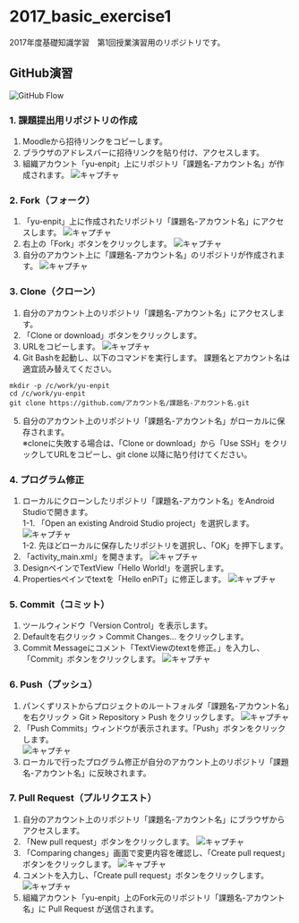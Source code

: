 # 2017_basic_exercise1
2017年度基礎知識学習　第1回授業演習用のリポジトリです。

## GitHub演習

![GitHub Flow](img/githubflow.jpg)

### 1. 課題提出用リポジトリの作成
1. Moodleから招待リンクをコピーします。
2. ブラウザのアドレスバーに招待リンクを貼り付け、アクセスします。
3. 組織アカウント「yu-enpit」上にリポジトリ「課題名-アカウント名」が作成されます。
![キャプチャ](img/image3.jpeg)

### 2. Fork（フォーク）
1. 「yu-enpit」上に作成されたリポジトリ「課題名-アカウント名」にアクセスします。
![キャプチャ](img/image4.jpeg)
2. 右上の「Fork」ボタンをクリックします。
![キャプチャ](img/image5.jpeg)
2. 自分のアカウント上に「課題名-アカウント名」のリポジトリが作成されます。
![キャプチャ](img/image6.jpeg)

### 3. Clone（クローン）
1. 自分のアカウント上のリポジトリ「課題名-アカウント名」にアクセスします。
2. 「Clone or download」ボタンをクリックします。
3. URLをコピーします。
![キャプチャ](img/image7.jpeg)
4. Git Bashを起動し、以下のコマンドを実行します。
課題名とアカウント名は適宜読み替えてください。
```
mkdir -p /c/work/yu-enpit
cd /c/work/yu-enpit
git clone https://github.com/アカウント名/課題名-アカウント名.git
```
5. 自分のアカウント上のリポジトリ「課題名-アカウント名」がローカルに保存されます。   
※cloneに失敗する場合は、「Clone or download」から「Use SSH」をクリックしてURLをコピーし、git clone 以降に貼り付けてください。

### 4. プログラム修正
1. ローカルにクローンしたリポジトリ「課題名-アカウント名」をAndroid Studioで開きます。  
    1-1. 「Open an existing Android Studio project」を選択します。
    ![キャプチャ](img/image12.jpg)  
    1-2. 先ほどローカルに保存したリポジトリを選択し、「OK」を押下します。      
2. 「activity_main.xml」を開きます。
![キャプチャ](img/image14.jpg)
3. DesignペインでTextView「Hello World!」を選択します。
4. Propertiesペインでtextを「Hello enPiT」に修正します。
![キャプチャ](img/image15.jpg)

### 5. Commit（コミット）
1. ツールウィンドウ「Version Control」を表示します。
2. Defaultを右クリック > Commit Changes... をクリックします。
3. Commit Messageにコメント「TextViewのtextを修正。」を入力し、「Commit」ボタンをクリックします。
![キャプチャ](img/image17.jpg)

### 6. Push（プッシュ）
1. パンくずリストからプロジェクトのルートフォルダ「課題名-アカウント名」を右クリック > Git > Repository > Push をクリックします。
![キャプチャ](img/image18.jpg)
2. 「Push Commits」ウィンドウが表示されます。「Push」ボタンをクリックします。  
![キャプチャ](img/image19.jpg)  
3. ローカルで行ったプログラム修正が自分のアカウント上のリポジトリ「課題名-アカウント名」に反映されます。


### 7. Pull Request（プルリクエスト）
1. 自分のアカウント上のリポジトリ「課題名-アカウント名」にブラウザからアクセスします。
2. 「New pull request」ボタンをクリックします。
![キャプチャ](img/image9.jpeg)
3. 「Comparing changes」画面で変更内容を確認し、「Create pull request」ボタンをクリックします。
![キャプチャ](img/image10.jpeg)
4. コメントを入力し、「Create pull request」ボタンをクリックします。
![キャプチャ](img/image11.jpeg)
5. 組織アカウント「yu-enpit」上のFork元のリポジトリ「課題名-アカウント名」に Pull Request が送信されます。
